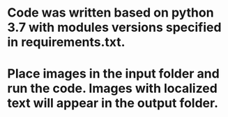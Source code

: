 # Code was written based on python 3.7 with modules versions specified in requirements.txt.
# Place images in the input folder and run the code. Images with localized text will appear in the output folder.